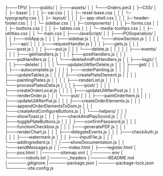 ├───TPV/
├───public/
│ ├───assets/
│ │ └───Orders.pm3
│ ├─CSS/
│ │ ├─ base/
│ │ │ ├─ var.css
│ │ │ ├─ reset-base.css
│ │ │ └─ typography.css
│ │ ├─ layout/
│ │ │ ├─ app-shell.css
│ │ │ ├─ header-footer.css
│ │ │ └─ sidebar.css
│ │ ├─ components/
│ │ │ ├─ forms.css
│ │ │ ├─ buttons.css
│ │ │ ├─ tables.css
│ │ │ └─ media-tooltips.css
│ │ ├─ utilities.css
│ │ └─ main.css
│ ├───JavaScript/
│ │ ├───POSoperation/
│ │ │ ├───initApp.js
│ │ │ ├───sidebar.js
│ │ │ └───showSection.js
│ │ │
│ │ ├───api/
│ │ │ ├───requestHandler.js
│ │ │ ├───gets.js
│ │ │ ├───post.js
│ │ │ ├───put.js
│ │ │ └───delete.js
│ │ │
│ │ ├───events/
│ │ │ ├───getHandlers.js
│ │ │ ├───postHandlers.js
│ │ │ ├───putHandlers.js
│ │ │ └───deleteAndPutHandlers.js
│ │ ├───logic/
│ │ │ ├───delete/
│ │ │ │ └───updateUIAfterDelete.js
│ │ │ ├───get/
│ │ │ │ ├───autocomplete.js
│ │ │ │ ├───orderPainting.js
│ │ │ │ ├───updateTables.js
│ │ │ │ ├───createPlateElement.js
│ │ │ │ ├───paintingPlates.js
│ │ │ │ ├───renderList.js
│ │ │ │ └───processPlatesData.js
│ │ │ ├───post/
│ │ │ │ ├───createOrderLocal.js
│ │ │ │ ├───updateUIAfterPost.js
│ │ │ │ └───renderOrder.js
│ │ │ └───put/
│ │ │ ├───paintOrderItem.js
│ │ │ ├───updateUIAfterPut.js
│ │ │ ├───createOrderElements.js
│ │ │ ├───appendOrderElementsToDom.js
│ │ │ └───createAndConfigureButtons.js
│ │ └───helpers/
│ │ │ ├───showToast.js
│ │ │ ├───checkAndPlaySound.js
│ │ │ ├───togglePlateButtons.js
│ │ │ ├───confirmPassword.js
│ │ │ ├───functionCheckbox.js
│ │ │ ├───generatePDF.js
│ │ │ ├───renderChart.js
│ │ │ ├───delegateEvents.js
│ │ │ ├───checkAuth.js
│ │ │ ├───watermark.js
│ │ │ ├───inputFile.js
│ │ │ └───addIngredient.js
│ │ │───showDocumentation.js
│ │ └───sendMessages.js
│ │───index.html
│ ├───register.html
│ ├───pos.html
│ │──────sitemap.xml
│ │──────.env
│ └──────robots.txt
│──────_headers
│──────README.md
│──────.gitignore
│──────package.json
│──────package-lock.json
└──────.vite.config.js
